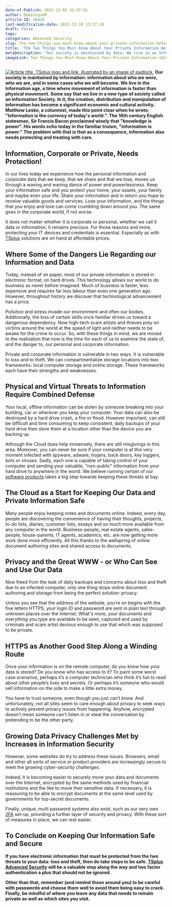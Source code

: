 ```yaml
---
date-of-Publish: 2022-12-01 12:47:01
author: DominiqueM
article-ID: 26028
last-modification-date: 2022-12-19 13:27:18
draft: False
tags: 
categories: Advanced Security
slug: the-two-things-you-must-know-about-your-private-information-before-its-too-late
title: 'The Two Things You Must Know About Your Private Information Before It's Too Late'
metaDescription: "Our society is maintained by data. We live in an Information age. Its creation, distribution, manipulation and its security are paramount."
imageLink: Two-Things-You-Must-Know-About-Your-Private-Information-1024x576.png
---
```

[![Article title, TSplus logo and link, illustrated by an image of padlock.](/images/Two-Things-You-Must-Know-About-Your-Private-Information-1024x576.png)](https://tsplus.net/advanced-security/) 
**Our society is maintained by information: information about who we were, who we are, and in some cases who we will become. We live in the Information age, a time where movement of information is faster than physical movement. Some say that we live in a new type of society called an Information Society. In it, the creation, distribution and manipulation of information has become a significant economic and cultural activity.**
**Matthew Lesko, a columnist, made this point clear when he wrote: "Information is the currency of today's world.". The 16th century English statesman, Sir Francis Bacon proclaimed wisely that "knowledge is power". His words echo today in the familiar truism, "information is power." The problem with that is that as a consequence, information also needs protecting and treating with care.**
## Information, Corporate or Private, Needs Protection!


In our lives today we experience how the personal information and corporate data that we keep, that we share and that we lose, moves us through a waxing and waning dance of power and powerlessness. Keep your information safe and you protect your home, your assets, your family and maybe even your life. Share your information and in return you hope to receive valuable goods and services. Lose your information, and the things that you enjoy and love can come crumbling down around you. The same goes in the corporate world, if not worse.


It does not matter whether it is corporate or personal, whether we call it data or information, it remains precious. For those reasons and more, protecting your IT devices and credentials is essential. Especially as with [TSplus](https://tsplus.net/advanced-security/) solutions are on hand at affordable prices.


## Where Some of the Dangers Lie Regarding our Information and Data


Today, instead of on paper, most of our private information is stored in electronic format, on hard drives. This technology allows our world to do business as never before imagined. Much of business is faster, less expensive and requires far less labour than even one generation ago. However, throughout history we discover that technological advancement has a price.


Pollution and stress invade our environment and often our bodies. Additionally, the loss of certain skills once familiar drives us toward a dangerous dependency. Now high-tech scam artists and thieves prey on victims around the world at the speed of light and neither needs to be awake for the crime to occur. So, with these things in mind, we are moved to the realization that now is the time for each of us to examine the state of, and the danger to, our personal and corporate information.


Private and corporate information is vulnerable in two ways. It is vulnerable to loss and to theft. We can compartmentalize storage locations into two frameworks: local computer storage and online storage. These frameworks each have their strengths and weaknesses.


## Physical and Virtual Threats to Information Require Combined Defense


Your local, offline information can be stolen by someone breaking into your building, car or wherever you keep your computer. Your data can also be destroyed by a hard drive crash, a fire or flood. However important, can still be difficult and time consuming to keep consistent, daily backups of your hard drive then store them at a location other than the device you are backing up.


Although the Cloud does help immensely, there are still misgivings in this area. Moreover, you can never be sure if your computer is at this very moment infected with spyware, adware, trojans, back doors, key loggers, bots or viruses. Sadly, each one is capable of taking control of your computer and sending your valuable, "non-public" information from your hard drive to anywhere in the world. We believe running certain of our [software products](https://tsplus.net/) takes a big step towards keeping these threats at bay.


## The Cloud as a Start for Keeping Our Data and Private Information Safe


Many people enjoy keeping notes and documents online. Indeed, every day, people are discovering the convenience of having their thoughts, projects, to-do lists, diaries, customer lists, essays and so much more available from any computer in the world. Business-people, real estate agents, sales-people, house-parents, IT agents, academics, etc. are now getting more work done more efficiently. All this thanks to the wellspring of online document authoring sites and shared access to documents.


## Privacy and the Great WWW - or Who Can See and Use Our Data


Now freed from the task of daily backups and concerns about loss and theft due to an infected computer, only one thing stops online document authoring and storage from being the perfect solution: privacy.


Unless you see that the address of the website, you’re on begins with the five letters HTTPS, your login ID and password are sent in plain text through unknown places over the Internet. What's more, your documents and everything you type are available to be seen, captured and used by criminals and scam artist devious enough to use that which was supposed to be private.


## HTTPS as Another Good Step Along a Winding Route


Once your information is on the remote computer, do you know how your data is stored? Do you know who has access to it? To paint some worst case scenarios, perhaps it’s a computer technician who think it’s fun to read about other people’s lives and secrets. Or perhaps it’s someone who would sell information on the side to make a little extra money.


You have to trust someone, even though you just can’t know. And unfortunately, not all sites seem to care enough about privacy to seek ways to actively prevent privacy issues from happening. Anyhow, encrypted doesn't mean someone can't listen in or steal the conversation by pretending to be the other party.


## Growing Data Privacy Challenges Met by Increases in Information Security


However, some websites do try to address these issues. Browsers, email and other all sorts of service or product providers are increasingly secure to meet the growing cyber-security challenges.


Indeed, it is becoming easier to securely move your data and documents over the Internet, encrypted by the same methods used by financial institutions and the like to move their sensitive data. If necessary, it is reassuring to be able to encrypt documents at the same level used by governments for top-secret documents.


Finally, unique, multi password systems also exist, such as our very own [2FA](https://tsplus.net/two-factor-authentication/) set-up, providing a further layer of security and privacy. With these sort of measures in place, we can rest easier.


## To Conclude on Keeping Our Information Safe and Secure


**If you have electronic information that must be protected from the two threats to your data: loss and theft, then do take steps to be safe. [TSplus Advanced Security](https://tsplus.net/advanced-security/) will be a valuable step along the way and two factor authentication a plus that should not be ignored.**



**Other than that, remember (and remind those around you) to be careful with passwords and choose them well to avoid them being easy to crack. Finally, be mindful of where you leave any data that needs to remain private as well as which sites you visit.**


